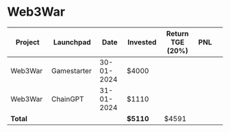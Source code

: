 # Web3War



<table data-full-width="true"><thead><tr><th width="152">Project</th><th width="138">Launchpad</th><th width="132">Date</th><th width="133">Invested</th><th width="209">Return TGE (20%)</th><th width="78">PNL</th><th></th></tr></thead><tbody><tr><td>Web3War</td><td>Gamestarter</td><td>30-01-2024</td><td>$4000</td><td></td><td></td><td></td></tr><tr><td>Web3War</td><td>ChainGPT</td><td>31-01-2024</td><td>$1110</td><td></td><td></td><td></td></tr><tr><td><strong>Total</strong></td><td></td><td></td><td><strong>$5110</strong></td><td>$4591</td><td></td><td></td></tr></tbody></table>

